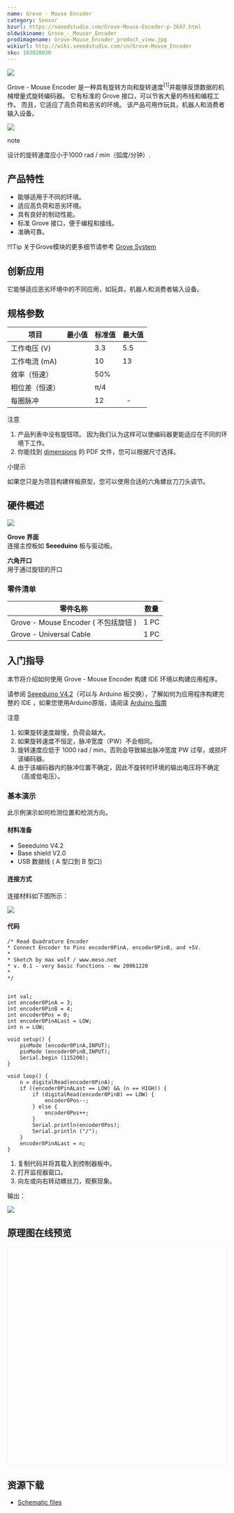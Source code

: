```yaml
---
name: Grove - Mouse Encoder
category: Sensor
bzurl: https://seeedstudio.com/Grove-Mouse-Encoder-p-2607.html
oldwikiname: Grove_-_Mouser_Encoder
prodimagename: Grove-Mouse_Encoder_product_view.jpg
wikiurl: http://wiki.seeedstudio.com/cn/Grove-Mouse_Encoder
sku: 103020030
---
```


![](https://raw.githubusercontent.com/SeeedDocument/Grove-Mouse_Encoder/master/img/Grove-Mouse_Encoder_product_view.jpg)

Grove - Mouse Encoder 是一种具有旋转方向和旋转速度<sup>\[1\]</sup>并能够反馈数据的机械增量式旋转编码器。 它有标准的 Grove 接口，可以节省大量的布线和编程工作。 而且，它适应了高负荷和恶劣的环境。 该产品可用作玩具，机器人和消费者输入设备。

[![](https://github.com/SeeedDocument/wiki_chinese/raw/master/docs/images/click_to_buy.PNG)](https://item.taobao.com/item.htm?spm=a1z10.3-c.w4002-11172317909.10.62cef9daU7kaMK&id=531866084012)

<div class="admonition note">
<p class="admonition-title">note</p>
设计的旋转速度应小于1000 rad / min（弧度/分钟）.
</div>

产品特性
--------

- 能够适用于不同的环境。
- 适应高负荷和恶劣环境。
- 具有良好的制动性能。
- 标准 Grove 接口，便于编程和接线。
- 准确可靠。

!!!Tip
    关于Grove模块的更多细节请参考 [Grove System](http://wiki.seeedstudio.com/cn/Grove_System/)

创新应用
------------

它能够适应恶劣环境中的不同应用，如玩具，机器人和消费者输入设备。

规格参数
--------------

| 项目                           |最小值| 标准值 | 最大值 |
|----------------------------------|------|---------|------|
| 工作电压 (V)             |      | 3.3     | 5.5  |
| 工作电流 (mA)            |      | 10      | 13   |
|效率（恒速）             |      | 50%     |      |
| 相位差（恒速） |      | π/4     |      |
| 每圈脉冲               |      | 12      |    -  |

<div class="admonition note">
<p class="admonition-title">注意</p>
<ol><li>产品列表中没有旋钮项。 因为我们认为这样可以使编码器更能适应在不同的环境下工作。</li>
<li>你能找到 <a href="https://raw.githubusercontent.com/SeeedDocument/Grove-Mouse_Encoder/master/res/Grove-Mouse_Encoder_Dimensions.pdf">dimensions</a> 的 PDF 文件，您可以根据尺寸选择。</li><ol>
</div>

<div class="admonition tip">
<p class="admonition-title">小提示</p>
如果您只是为项目构建样板原型，您可以使用合适的六角螺丝刀刀头调节。
</div>

硬件概述
-----------------

![](https://raw.githubusercontent.com/SeeedDocument/Grove-Mouse_Encoder/master/img/Grove-Mouse_Encoder.jpg)

**Grove 界面**   
连接主控板如 **Seeeduino** 板与驱动板。

**六角开口**   
用于通过旋钮的开口

### **零件清单**

| 零件名称                              | 数量 |
|------------------------------------------|----------|
| Grove - Mouse Encoder ( 不包括旋钮 ) | 1 PC     |
| Grove - Universal Cable                  | 1 PC     |

入门指导
-----------

本节将介绍如何使用 Grove - Mouse Encoder 构建 IDE 环境以构建应用程序。

请参阅 [Seeeduino V4.2](https://item.taobao.com/item.htm?spm=a1z10.3-c.w4002-11172317909.9.3ff19e11rndqnS&id=45721222112)（可以与 Arduino 板交换），了解如何为应用程序构建完整的 IDE ，如果您使用Arduino原版，请阅读 [Arduino 指南](https://www.arduino.cc/en/Guide/HomePage)

<div class="admonition note">
<p class="admonition-title">注意</p>
<ol><li>如果旋转速度越慢，负荷会越大。</li>
<li>如果旋转速度不恒定，脉冲宽度（PW）不会相同。</li>
<li>旋转速度应低于 1000 rad / min，否则会导致输出脉冲宽度 PW 过窄，或损坏该编码器。</li>
<li>由于该编码器内的脉冲位置不确定，因此不旋转时环境的输出电压将不确定（高或低电压）。</li></ol>
</div>

### 基本演示

此示例演示如何检测位置和检测方向。

#### 材料准备

-   Seeeduino V4.2
-   Base shield V2.0
-   USB 数据线 ( A 型口到 B 型口)

#### 连接方式

连接材料如下图所示：

![](https://raw.githubusercontent.com/SeeedDocument/Grove-Mouse_Encoder/master/img/Grove-Mouse_Encoder_demo_connection.jpg)

#### 代码

```
/* Read Quadrature Encoder
* Connect Encoder to Pins encoder0PinA, encoder0PinB, and +5V.
*
* Sketch by max wolf / www.meso.net
* v. 0.1 - very basic functions - mw 20061220
*
*/  
 
 
int val;
int encoder0PinA = 3;
int encoder0PinB = 4;
int encoder0Pos = 0;
int encoder0PinALast = LOW;
int n = LOW;
 
void setup() {
    pinMode (encoder0PinA,INPUT);
    pinMode (encoder0PinB,INPUT);
    Serial.begin (115200);
}
 
void loop() {
    n = digitalRead(encoder0PinA);
    if ((encoder0PinALast == LOW) && (n == HIGH)) {
        if (digitalRead(encoder0PinB) == LOW) {
            encoder0Pos--;
        } else {
            encoder0Pos++;
        }
        Serial.println(encoder0Pos);
        Serial.println ("/");
    }
    encoder0PinALast = n;
}
```

1. 复制代码并将其载入到控制器板中。
2. 打开监视器窗口。
3. 向左或向右转动螺丝刀，观察现象。

输出：

![](https://raw.githubusercontent.com/SeeedDocument/Grove-Mouse_Encoder/master/img/Grove_mouse_encoder_output_of_demo.png)


## 原理图在线预览


<div class="altium-ecad-viewer" data-project-src="https://raw.githubusercontent.com/SeeedDocument/Grove-Mouse_Encoder/master/res/Grove_Mouse_Encoder_v1.0_Schematic_File.zip" style="border-radius: 0px 0px 4px 4px; height: 500px; border-style: solid; border-width: 1px; border-color: rgb(241, 241, 241); overflow: hidden; max-width: 1280px; max-height: 700px; box-sizing: border-box;" />
</div>


资源下载
---------

- [Schematic files](https://raw.githubusercontent.com/SeeedDocument/Grove-Mouse_Encoder/master/res/Grove_Mouse_Encoder_v1.0_Schematic_File.zip)

<!-- This Markdown file was created from http://www.seeedstudio.com/wiki/Grove_-_Mouser_Encoder -->
